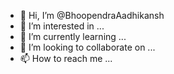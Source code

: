 - 👋 Hi, I’m @BhoopendraAadhikansh
- 👀 I’m interested in ...
- 🌱 I’m currently learning ...
- 💞️ I’m looking to collaborate on ...
- 📫 How to reach me ...

<!---
BhoopendraAadhikansh/BhoopendraAadhikansh is a ✨ special ✨ repository because its `README.md` (this file) appears on your GitHub profile.
You can click the Preview link to take a look at your changes.
--->
